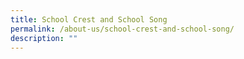 ```yaml
---
title: School Crest and School Song
permalink: /about-us/school-crest-and-school-song/
description: ""
---
```

